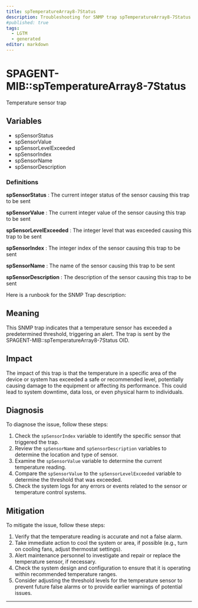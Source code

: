 ```yaml
---
title: spTemperatureArray8-7Status
description: Troubleshooting for SNMP trap spTemperatureArray8-7Status
#published: true
tags:
  - LGTM
  - generated
editor: markdown
---
```


# SPAGENT-MIB::spTemperatureArray8-7Status 

Temperature sensor trap 


## Variables


  - spSensorStatus
  - spSensorValue
  - spSensorLevelExceeded
  - spSensorIndex
  - spSensorName
  - spSensorDescription 

### Definitions 


**spSensorStatus** 
: The current integer status of the sensor causing this trap to be sent 

**spSensorValue** 
: The current integer value of the sensor causing this trap to be sent 

**spSensorLevelExceeded** 
: The integer level that was exceeded causing this trap to be sent 

**spSensorIndex** 
: The integer index of the sensor causing this trap to be sent 

**spSensorName** 
: The name of the sensor causing this trap to be sent 

**spSensorDescription** 
: The description of the sensor causing this trap to be sent 


Here is a runbook for the SNMP Trap description:

## Meaning

This SNMP trap indicates that a temperature sensor has exceeded a predetermined threshold, triggering an alert. The trap is sent by the SPAGENT-MIB::spTemperatureArray8-7Status OID.

## Impact

The impact of this trap is that the temperature in a specific area of the device or system has exceeded a safe or recommended level, potentially causing damage to the equipment or affecting its performance. This could lead to system downtime, data loss, or even physical harm to individuals.

## Diagnosis

To diagnose the issue, follow these steps:

1. Check the `spSensorIndex` variable to identify the specific sensor that triggered the trap.
2. Review the `spSensorName` and `spSensorDescription` variables to determine the location and type of sensor.
3. Examine the `spSensorValue` variable to determine the current temperature reading.
4. Compare the `spSensorValue` to the `spSensorLevelExceeded` variable to determine the threshold that was exceeded.
5. Check the system logs for any errors or events related to the sensor or temperature control systems.

## Mitigation

To mitigate the issue, follow these steps:

1. Verify that the temperature reading is accurate and not a false alarm.
2. Take immediate action to cool the system or area, if possible (e.g., turn on cooling fans, adjust thermostat settings).
3. Alert maintenance personnel to investigate and repair or replace the temperature sensor, if necessary.
4. Check the system design and configuration to ensure that it is operating within recommended temperature ranges.
5. Consider adjusting the threshold levels for the temperature sensor to prevent future false alarms or to provide earlier warnings of potential issues.
---




